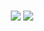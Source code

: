 <p align=center>
<!--img src="https://github-readme-stats.vercel.app/api?username=CartimDraluc&theme=blue-green"> 
<img src="https://github-readme-streak-stats.herokuapp.com/?user=CartimDraluc&theme=blue-green"> <br>
<img src="https://github-profile-trophy.vercel.app/?username=CartimDraluc"><br>
<img src="https://github-readme-stats.vercel.app/api/top-langs/?username=CartimDraluc&theme=blue-green"-->
<br>
<img src="https://readme-jokes.vercel.app/api">
<img src="https://img.shields.io/github/commit-activity/y/CartimDraluc/Cartimpedia">
</p>
